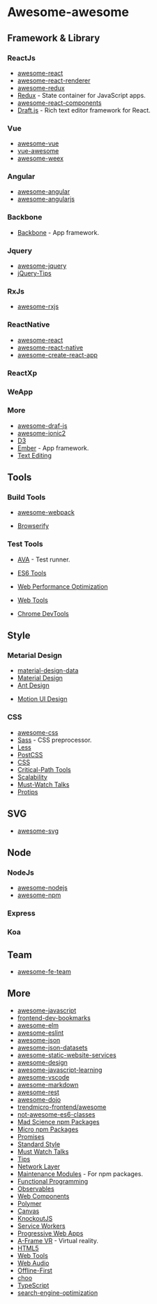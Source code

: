 # Awesome-awesome


## Framework & Library

### ReactJs

* [awesome-react](https://github.com/enaqx/awesome-react)
* [awesome-react-renderer](https://github.com/chentsulin/awesome-react-renderer)
* [awesome-redux](https://github.com/xgrommx/awesome-redux)
* [Redux](https://github.com/brillout/awesome-redux) - State container for JavaScript apps.
* [awesome-react-components](https://github.com/brillout/awesome-react-components)
* [Draft.js](https://github.com/nikgraf/awesome-draft-js) - Rich text editor framework for React.

### Vue

* [awesome-vue](https://github.com/vuejs/awesome-vue)
* [vue-awesome](https://github.com/Justineo/vue-awesome)
* [awesome-weex](https://github.com/joggerplus/awesome-weex)

### Angular

* [awesome-angular](https://github.com/AngularClass/awesome-angular)
* [awesome-angularjs](https://github.com/gianarb/awesome-angularjs)


### Backbone

* [Backbone](https://github.com/sadcitizen/awesome-backbone) - App framework.

### Jquery

* [awesome-jquery](https://github.com/petk/awesome-jquery)
* [jQuery-Tips](https://github.com/AllThingsSmitty/jquery-tips-everyone-should-know)

### RxJs
* [awesome-rxjs](https://github.com/ichpuchtli/awesome-rxjs)

### ReactNative

* [awesome-react](https://github.com/enaqx/awesome-react)
* [awesome-react-native](https://github.com/jondot/awesome-react-native)
* [awesome-create-react-app](https://github.com/tuchk4/awesome-create-react-app)


### ReactXp

### WeApp

### More

* [awesome-draf-js](https://github.com/nikgraf/awesome-draft-js)
* [awesome-ionic2](https://github.com/candelibas/awesome-ionic2)
* [D3](https://github.com/wbkd/awesome-d3)
* [Ember](https://github.com/nmec/awesome-ember) - App framework.
* [Text Editing](https://github.com/dok/awesome-text-editing)
## Tools

### Build Tools

* [awesome-webpack](https://github.com/webpack-contrib/awesome-webpack)

* [Browserify](https://github.com/ungoldman/awesome-browserify) 
### Test Tools
* [AVA](https://github.com/avajs/awesome-ava) - Test runner.

* [ES6 Tools](https://github.com/addyosmani/es6-tools)
* [Web Performance Optimization](https://github.com/davidsonfellipe/awesome-wpo)
* [Web Tools](https://github.com/lvwzhen/tools)

* [Chrome DevTools](https://github.com/ChromeDevTools/awesome-chrome-devtools)
## Style

### Metarial Design

* [material-design-data](https://github.com/Luosunce/material-design-data)
* [Material Design](https://github.com/sachin1092/awesome-material)
* [Ant Design](https://github.com/websemantics/awesome-ant-design)
- [Motion UI Design](https://github.com/fliptheweb/motion-ui-design)

### CSS

* [awesome-css](https://github.com/sotayamashita/awesome-css)
* [Sass](https://github.com/Famolus/awesome-sass) - CSS preprocessor.
* [Less](https://github.com/LucasBassetti/awesome-less)
* [PostCSS](https://github.com/jjaderg/awesome-postcss)
* [CSS](https://github.com/sotayamashita/awesome-css)
* [Critical-Path Tools](https://github.com/addyosmani/critical-path-css-tools)
* [Scalability](https://github.com/davidtheclark/scalable-css-reading-list)
* [Must-Watch Talks](https://github.com/AllThingsSmitty/must-watch-css)
* [Protips](https://github.com/AllThingsSmitty/css-protips)

## SVG
* [awesome-svg](https://github.com/willianjusten/awesome-svg)

## Node

### NodeJs

* [awesome-nodejs](https://github.com/sindresorhus/awesome-nodejs)
* [awesome-npm](https://github.com/sindresorhus/awesome-npm)

### Express

### Koa

## Team
* [awesome-fe-team](https://github.com/mdluo/awesome-fe-team)
## More
* [awesome-javascript](https://github.com/sorrycc/awesome-javascript)
* [frontend-dev-bookmarks](https://github.com/dypsilon/frontend-dev-bookmarks)
* [awesome-elm](https://github.com/isRuslan/awesome-elm)
* [awesome-eslint](https://github.com/dustinspecker/awesome-eslint)
* [awesome-json](https://github.com/burningtree/awesome-json)
* [awesome-json-datasets](https://github.com/jdorfman/awesome-json-datasets)
* [awesome-static-website-services](https://github.com/aharris88/awesome-static-website-services)
* [awesome-design](https://github.com/gztchan/awesome-design)
* [awesome-javascript-learning](https://github.com/micromata/awesome-javascript-learning)
* [awesome-vscode](https://github.com/viatsko/awesome-vscode)
* [awesome-markdown](https://github.com/BubuAnabelas/awesome-markdown)
* [awesome-rest](https://github.com/marmelab/awesome-rest)
* [awesome-dojo](https://github.com/petk/awesome-dojo)
* [trendmicro-frontend/awesome](https://github.com/trendmicro-frontend/awesome)
* [not-awesome-es6-classes](https://github.com/joshburgess/not-awesome-es6-classes)
* [Mad Science npm Packages](https://github.com/feross/awesome-mad-science)
* [Micro npm Packages](https://github.com/parro-it/awesome-micro-npm-packages)
* [Promises](https://github.com/wbinnssmith/awesome-promises)
* [Standard Style](https://github.com/feross/awesome-standard)
* [Must Watch Talks](https://github.com/bolshchikov/js-must-watch)
* [Tips](https://github.com/loverajoel/jstips)
* [Network Layer](https://github.com/Kikobeats/awesome-network-js)
* [Maintenance Modules](https://github.com/maxogden/maintenance-modules) - For npm packages.
* [Functional Programming](https://github.com/stoeffel/awesome-fp-js)
* [Observables](https://github.com/sindresorhus/awesome-observables)
* [Web Components](https://github.com/mateusortiz/webcomponents-the-right-way)
* [Polymer](https://github.com/Granze/awesome-polymer)
* [Canvas](https://github.com/raphamorim/awesome-canvas)
* [KnockoutJS](https://github.com/dnbard/awesome-knockout)
* [Service Workers](https://github.com/TalAter/awesome-service-workers)
* [Progressive Web Apps](https://github.com/TalAter/awesome-progressive-web-apps)
* [A-Frame VR](https://github.com/aframevr/awesome-aframe) - Virtual reality.
* [HTML5](https://github.com/diegocard/awesome-html5)
* [Web Tools](https://github.com/lvwzhen/tools)
* [Web Audio](https://github.com/notthetup/awesome-webaudio)
* [Offline-First](https://github.com/pazguille/offline-first)
* [choo](https://github.com/YerkoPalma/awesome-choo)
* [TypeScript](https://github.com/dzharii/awesome-typescript)
* [search-engine-optimization](https://github.com/marcobiedermann/search-engine-optimization)